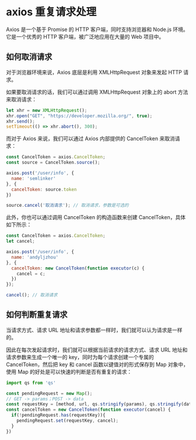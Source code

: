 # axios 重复请求处理
Axios 是一个基于 Promise 的 HTTP 客户端，同时支持浏览器和 Node.js 环境。它是一个优秀的 HTTP 客户端，被广泛地应用在大量的 Web 项目中。

## 如何取消请求
对于浏览器环境来说，Axios 底层是利用 XMLHttpRequest 对象来发起 HTTP 请求。

如果要取消请求的话，我们可以通过调用 XMLHttpRequest 对象上的 abort 方法来取消请求：
```javascript
let xhr = new XMLHttpRequest();
xhr.open("GET", "https://developer.mozilla.org/", true);
xhr.send();
setTimeout(() => xhr.abort(), 300);
```
而对于 Axios 来说，我们可以通过 Axios 内部提供的 CancelToken 来取消请求：
```javascript
const CancelToken = axios.CancelToken;
const source = CancelToken.source();

axios.post('/user/info', {
  name: 'semlinker'
}, {
  cancelToken: source.token
})

source.cancel('取消请求'); // 取消请求，参数是可选的
```
此外，你也可以通过调用 CancelToken 的构造函数来创建 CancelToken，具体如下所示：
```javascript
const CancelToken = axios.CancelToken;
let cancel;

axios.post('/user/info', {
  name: 'andyljzhou'
}, {
  cancelToken: new CancelToken(function executor(c) {
    cancel = c;
  })
});

cancel(); // 取消请求
```
## 如何判断重复请求
当请求方式、请求 URL 地址和请求参数都一样时，我们就可以认为请求是一样的。

因此在每次发起请求时，我们就可以根据当前请求的请求方式、请求 URL 地址和请求参数来生成一个唯一的 key，同时为每个请求创建一个专属的 CancelToken，然后把 key 和 cancel 函数以键值对的形式保存到 Map 对象中，使用 Map 的好处是可以快速的判断是否有重复的请求：
```javascript
import qs from 'qs'

const pendingRequest = new Map();
// GET -> params；POST -> data
const requestKey = [method, url, qs.stringify(params), qs.stringify(data)].join('&'); 
const cancelToken = new CancelToken(function executor(cancel) {
  if(!pendingRequest.has(requestKey)){
    pendingRequest.set(requestKey, cancel);
  }
})
```
